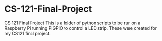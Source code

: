 # CS-121-Final-Project
CS 121 Final Project
This is a folder of python scripts to be run on a Raspberry Pi running PiGPIO to control a LED strip. 
These were created for my CS121 final project.
